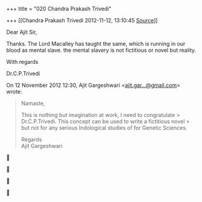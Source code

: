 +++
title = "020 Chandra Prakash Trivedi"

+++
[[Chandra Prakash Trivedi	2012-11-12, 13:10:45 [Source](https://groups.google.com/g/bvparishat/c/kN_lAHN9lOo)]]



Dear Ajit Sir,  
  
Thanks. The Lord Macalley has taught the same, which is running in our blood as mental slave. the mental slavery is not fictitious or novel but reality.  
  
With regards  
  
Dr.C.P.Trivedi  
  
  
  

On 12 November 2012 12:30, Ajit Gargeshwari \<[ajit.gar...@gmail.com]()\> wrote:  

> Namaste,  
>   
> This is nothing but imagination at work, I need to congratulate > Dr.C.P.Trivedi. This concept can be used to write a fictitious novel > but not for any serious Indological studies of for Genetic Sciences.  
>   
> Regards  
> Ajit Gargeshwari  
>   
> > 
> > 










